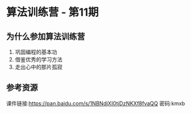 # 算法训练营 - 第11期

## 为什么参加算法训练营

1. 巩固编程的基本功
2. 借鉴优秀的学习方法
3. 走出心中的那片孤寂

## 参考资源

课件链接:https://pan.baidu.com/s/1NBNdjXI0tjDzNKXf8fvaQQ  密码:kmxb


